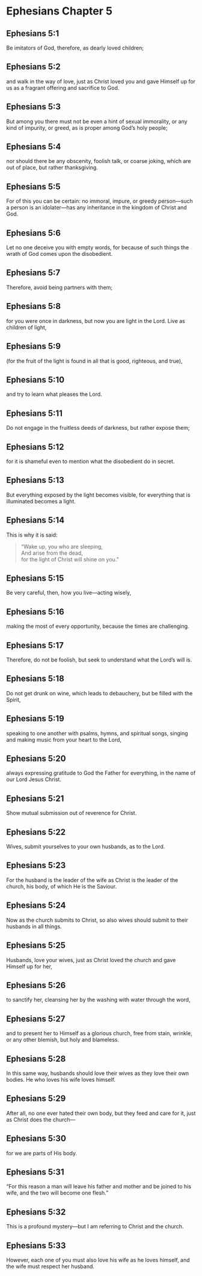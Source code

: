 # Ephesians Chapter 5

## Ephesians 5:1

Be imitators of God, therefore, as dearly loved children;

## Ephesians 5:2

and walk in the way of love, just as Christ loved you and gave Himself up for us as a fragrant offering and sacrifice to God.

## Ephesians 5:3

But among you there must not be even a hint of sexual immorality, or any kind of impurity, or greed, as is proper among God’s holy people;

## Ephesians 5:4

nor should there be any obscenity, foolish talk, or coarse joking, which are out of place, but rather thanksgiving.

## Ephesians 5:5

For of this you can be certain: no immoral, impure, or greedy person—such a person is an idolater—has any inheritance in the kingdom of Christ and God.

## Ephesians 5:6

Let no one deceive you with empty words, for because of such things the wrath of God comes upon the disobedient.

## Ephesians 5:7

Therefore, avoid being partners with them;

## Ephesians 5:8

for you were once in darkness, but now you are light in the Lord. Live as children of light,

## Ephesians 5:9

(for the fruit of the light is found in all that is good, righteous, and true),

## Ephesians 5:10

and try to learn what pleases the Lord.

## Ephesians 5:11

Do not engage in the fruitless deeds of darkness, but rather expose them;

## Ephesians 5:12

for it is shameful even to mention what the disobedient do in secret.

## Ephesians 5:13

But everything exposed by the light becomes visible, for everything that is illuminated becomes a light.

## Ephesians 5:14

This is why it is said:

> “Wake up, you who are sleeping,  
> And arise from the dead,  
> for the light of Christ will shine on you.”

## Ephesians 5:15

Be very careful, then, how you live—acting wisely,

## Ephesians 5:16

making the most of every opportunity, because the times are challenging.

## Ephesians 5:17

Therefore, do not be foolish, but seek to understand what the Lord’s will is.

## Ephesians 5:18

Do not get drunk on wine, which leads to debauchery, but be filled with the Spirit,

## Ephesians 5:19

speaking to one another with psalms, hymns, and spiritual songs, singing and making music from your heart to the Lord,

## Ephesians 5:20

always expressing gratitude to God the Father for everything, in the name of our Lord Jesus Christ.

## Ephesians 5:21

Show mutual submission out of reverence for Christ.

## Ephesians 5:22

Wives, submit yourselves to your own husbands, as to the Lord.

## Ephesians 5:23

For the husband is the leader of the wife as Christ is the leader of the church, his body, of which He is the Saviour.

## Ephesians 5:24

Now as the church submits to Christ, so also wives should submit to their husbands in all things.

## Ephesians 5:25

Husbands, love your wives, just as Christ loved the church and gave Himself up for her,

## Ephesians 5:26

to sanctify her, cleansing her by the washing with water through the word,

## Ephesians 5:27

and to present her to Himself as a glorious church, free from stain, wrinkle, or any other blemish, but holy and blameless.

## Ephesians 5:28

In this same way, husbands should love their wives as they love their own bodies. He who loves his wife loves himself.

## Ephesians 5:29

After all, no one ever hated their own body, but they feed and care for it, just as Christ does the church—

## Ephesians 5:30

for we are parts of His body.

## Ephesians 5:31

“For this reason a man will leave his father and mother and be joined to his wife, and the two will become one flesh.”

## Ephesians 5:32

This is a profound mystery—but I am referring to Christ and the church.

## Ephesians 5:33

However, each one of you must also love his wife as he loves himself, and the wife must respect her husband.
